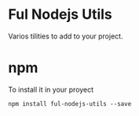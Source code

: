# Ful Nodejs Utils
Varios tilities to add to your project.

# npm
To install it in your proyect
```npm
npm install ful-nodejs-utils --save
```